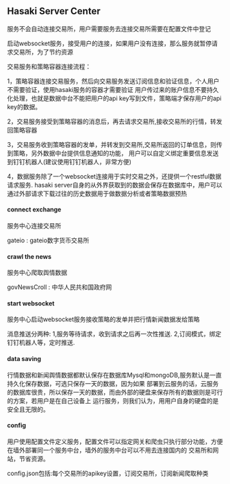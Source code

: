 ## Hasaki Server Center

服务不会自动连接交易所，用户需要服务去连接交易所需要在配置文件中登记

启动websocket服务，接受用户的连接，如果用户没有连接，那么服务就暂停请求交易所，为了节约资源

交易服务和策略容器连接流程：

1，策略容器连接交易服务，然后向交易服务发送订阅信息和验证信息，个人用户不需要验证，使用hasaki服务的容器才需要验证
用户传过来的账户信息不要持久化处理，也就是数据中台不能把用户的api key写到文件，策略端才保存用户的api key的数据。

2，交易服务接受到策略容器的消息后，再去请求交易所,接收交易所的行情，转发回策略容器

3，交易服务收到策略容器的发单，并转发到交易所,交易所返回的订单信息，则传到策略，另外数据中台提供信息通知的功能，
用户可以自定义绑定重要信息发送到钉钉机器人(建议使用钉钉机器人，非常方便)

4，数据服务除了一个websocket连接用于实时交易之外，还提供一个restful数据请求服务.
hasaki server自身的从外界获取到的数据会保存在数据库中，用户可以通过外部请求下载过往的历史数据用于做数据分析或者策略数据预热

#### connect exchange

服务中心连接交易所

gateio : gateio数字货币交易所

#### crawl the news

服务中心爬取舆情数据

govNewsCroll : 中华人民共和国政府网

#### start websocket

服务中心启动websocket服务接收策略的发单并把行情新闻数据发给策略

消息推送分两种:  1,服务等待请求，收到请求之后再一次性推送. 2,订阅模式，绑定钉钉机器人等，定时推送.

#### data saving

行情数据和新闻舆情数据都默认保存在数据库Mysql和mongoDB,服务默认是一直持久化保存数据，可选只保存一天的数据，因为如果
部署到云服务的话，云服务的数据库很贵，所以保存一天的数据，而由外部的硬盘来保存所有的数据则是可行的方案，若用户是在自己设备上
运行服务，则我们认为，用用户自身的硬盘的是安全且无限的。

#### config

用户使用配置文件定义服务，配置文件可以指定网关和爬虫只执行部分功能，方便在墙外部署同一个服务中台，墙外的服务中台可以不用去连接国内的
交易所和网站，节省资源。

config.json包括:每个交易所的apikey设置，订阅交易所，订阅新闻爬取种类